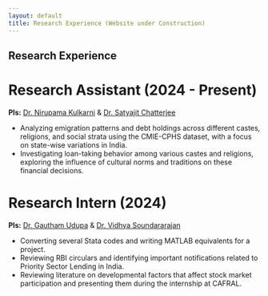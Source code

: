 ```yaml
---
layout: default
title: Research Experience (Website under Construction)
---
```

## Research Experience

#  Research Assistant (2024 - Present)
**PIs:** [Dr. Nirupama Kulkarni]([https://punarjitroyc.weebly.com](https://www.nirupamakulkarni.com)) & [Dr. Satyajit Chatterjee](https://sites.google.com/site/chatterjeesatyajit/home)

- Analyzing emigration patterns and debt holdings across different castes, religions, and social strata using the CMIE-CPHS dataset, with a focus on state-wise variations in India.
- Investigating loan-taking behavior among various castes and religions, exploring the influence of cultural norms and traditions on these financial decisions.

#  Research Intern (2024)
**PIs:** [Dr. Gautham Udupa](https://sites.google.com/view/gauthamudupa/home/) & [Dr. Vidhya Soundararajan](https://www.vidhyasrajan.com)
- Converting several Stata codes and writing MATLAB equivalents for a project.
- Reviewing RBI circulars and identifying important notifications related to Priority Sector Lending in India.
- Reviewing literature on developmental factors that affect stock market participation and presenting them during the internship at CAFRAL.
